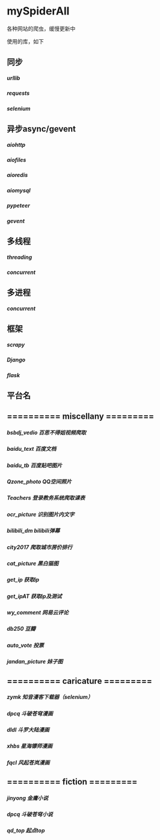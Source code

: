 # mySpiderAll
各种网站的爬虫，缓慢更新中

使用的库，如下
## 同步
##### urllib
##### requests
##### selenium

## 异步async/gevent
##### aiohttp
##### aiofiles
##### aioredis
##### aiomysql
##### pypeteer

##### gevent

## 多线程
##### threading
##### concurrent

## 多进程
##### concurrent

## 框架
##### scrapy
##### Django
##### flask


## 平台名
## ========== miscellany =========
##### bsbdj_vedio     百思不得姐视频爬取
##### baidu_text      百度文档
##### baidu_tb        百度贴吧图片
##### Qzone_photo     QQ空间照片
##### Teachers        登录教务系统爬取课表
##### ocr_picture     识别图片内文字
##### bilibili_dm     bilibili弹幕
##### city2017        爬取城市房价排行
##### cat_picture     黑白猫图
##### get_ip          获取ip
##### get_ipAT        获取ip及测试
##### wy_comment      网易云评论
##### db250           豆瓣
##### auto_vote       投票
##### jandan_picture  妹子图

## ========== caricature =========

##### zymk         知音漫客下载器（selenium）
##### dpcq         斗破苍穹漫画
##### dldl         斗罗大陆漫画
##### xhbs         星海镖师漫画
##### fqcl         风起苍岚漫画

## ========== fiction =========
##### jinyong      金庸小说
##### dpcq         斗破苍穹小说
##### qd_top       起点top
